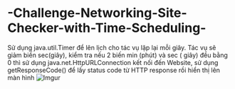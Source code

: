 # -Challenge-Networking-Site-Checker-with-Time-Scheduling-
Sử dụng java.util.Timer để lên lịch cho tác vụ lặp lại mỗi giây. Tác vụ sẽ giảm biến sec(giây), kiểm tra nếu 2 biến min (phút) và sec ( giây) đều bằng 0 thì sử dụng java.net.HttpURLConnection kết nối đến Website, sử dụng getResponseCode() để lấy status code từ HTTP response rồi hiển thị lên màn hình
![Imgur](https://i.imgur.com/pHtr7uM.png)
